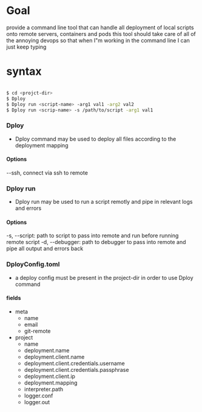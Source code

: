 # Goal
provide a command line tool that can handle all deployment of local scripts onto remote servers, containers and pods
this tool should take care of all of the annoying devops
so that  when I"m working in the command line I can just keep typing

# syntax

``` bash

$ cd <projct-dir>
$ Dploy 
$ Dploy run <script-name> -arg1 val1 -arg2 val2
$ Dploy run <scrip-name> -s /path/to/script -arg1 val1 
```

### Dploy
- Dploy command may be used to deploy all files according to the deployment mapping

#### Options
--ssh, connect via ssh to remote

### Dploy run
- Dploy run may be used to run a script remotly and pipe in relevant logs and errors

#### Options
-s, --script: path to script to pass into remote and run before running remote script
-d, --debugger: path to debugger to pass into remote and pipe all output and errors back


### DployConfig.toml
- a deploy config must be present in the project-dir in order to use Dploy command

#### fields
- meta
    - name
    - email
    - git-remote
- project
    - name
    - deployment.name
    - deployment.client.name
    - deployment.client.credentials.username
    - deployment.client.credentials.passphrase
    - deployment.client.ip
    - deployment.mapping
    - interpreter.path
    - logger.conf
    - logger.out


